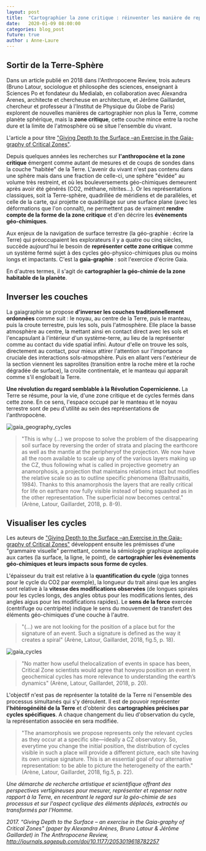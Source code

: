 ```yaml
---
layout: post
title:  "Cartographier la zone critique : réinventer les manière de représenter la Terre"
date:   2020-01-09 08:00:00
categories: blog_post
future: true
author : Anne-Laure
---
```



## Sortir de la Terre-Sphère

Dans un article publié en 2018 dans l'Anthropocene Review, trois auteurs (Bruno Latour, sociologue et philosophe des sciences,
enseignant à Sciences Po et fondateur du Medialab, en collaboration avec Alexandra Arenes, architecte et chercheuse en architecture, et Jérôme Gaillardet, chercheur et professeur à l'Institut de Physique du Globe de Paris) explorent de nouvelles
manières de cartographier non plus la Terre, comme planète sphérique, mais la **zone critique**, cette couche mince entre la roche
dure et la limite de l'atmosphère où se situe l'ensemble du vivant.

L'article a pour titre ["Giving Depth to the Surface –an Exercise in the Gaia-graphy of Critical Zones"](http://www.bruno-latour.fr/sites/default/files/155-GAIAGRAPHY-accepted.pdf). 

Depuis quelques années les recherches sur **l'anthropocène et la zone critique** émergent comme autant de mesures et de coups de sondes dans la couche "habitée" de la Terre. L'avenir du vivant n'est pas contenu dans une sphère mais dans une fraction de celle-ci, une sphère "évidée" au volume très restreint, et où les bouleversements géo-chimiques demeurent après avoir été générés (CO2, méthane, nitrites...). Or les représentations classiques, soit la Terre-sphère, quadrillée de méridiens et de parallèles, et celle de la carte, qui projette ce quadrillage sur une surface plane (avec les déformations que l'on connaît), ne permettent pas de vraiment **rendre compte de la forme de la zone critique** et d'en décrire les **évènements géo-chimiques**.

Aux enjeux de la navigation de surface terrestre (la géo-graphie : écrire la Terre) qui préoccupaient les explorateurs il y a quatre ou cinq siècles, succède aujourd'hui le besoin de **représenter cette zone critique** comme un système fermé sujet à des cycles géo-physico-chimiques plus ou moins longs et impactants. C'est la **gaia-graphie** : soit l'exercice d'écrire Gaia.

En d'autres termes, il s'agit de **cartographier la géo-chimie de la zone habitable de la planète**.  
  

## Inverser les couches

La gaiagraphie se propose **d'inverser les couches traditionnellement ordonnées** comme suit : le noyau, au centre de la Terre, puis le manteau, puis la croute terrestre, puis les sols, puis l'atmosphère. Elle place la basse atmosphère au centre, la mettant ainsi en contact direct avec les sols et l'encapsulant à l'intérieur d'un système-terre, au lieu de la représenter comme au contact du vide spatial infini. Autour d'elle on trouve les sols, directement au contact, pour mieux attirer l'attention sur l'importance cruciale des interactions sols-atmopshère. Puis en allant vers l'extérieur de la section viennent les saprolites (transition entre la roche mère et la roche dégradée de surface), la croûte continentale, et le manteau qui apparaît comme s'il englobait la Terre.

**Une révolution du regard semblable à la Révolution Copernicienne.** La Terre se résume, pour la vie, d'une zone critique et de cycles fermés dans cette zone. En ce sens, l'espace occupé par le manteau et le noyau terrestre sont de peu d'utilité au sein des représentations de l'anthropocène.

![gaia_geography_cycles]({{"/assets/gaiagraphy.png"|absolute_url}})

>"This  is  why  (...)  we  propose  to  solve  the  problem  of  the disappearing soil surface by reversing the order of strata and placing the earthcore as well as the mantle at the peripheryof the projection. We now have all the room available to scale up any of the various layers making up the CZ, thus following what is called in projective geometry an anamorphosis, a   projection that maintains relations intact but modifies the relative scale so as to outline specific phenomena (Baltrusaitis, 1984). Thanks to this anamorphosis the layers that are really critical for life on earthare now fully visible instead of being squashed as in the other representation. The superficial now becomes central." (Arène, Latour, Gaillardet, 2018, p. 8-9).  


## Visualiser les cycles 


Les auteurs de ["Giving Depth to the Surface –an Exercise in the Gaia-graphy of Critical Zones"](http://www.bruno-latour.fr/sites/default/files/155-GAIAGRAPHY-accepted.pdf) développent ensuite les prémisses d'une "grammaire visuelle" permettant, comme la sémiologie graphique appliquée aux cartes (la surface, la ligne, le point), de **cartographier les évènements géo-chimiques et leurs impacts sous forme de cycles**.

L'épaisseur du trait est relative à la **quantification du cycle** (giga tonnes pour le cycle du CO2 par exemple), la longueur du trait ainsi que les angles sont relative à la **vitesse des modifications observées** (de longues spirales pour les cycles longs, des angles obtus pour les modifications lentes, des angles aigus pour les modifications rapides). Le **sens de la force** exercée (centrifuge ou centripète) indique le sens du mouvement de transfert des éléments géo-chimiques d'une couche à l'autre.

> "(...) we are  not  looking for the  position  of  a place but for the signature of an event. Such a signature is defined as the way it creates a spiral" (Arène, Latour, Gaillardet, 2018, fig.5, p. 18).

![gaia_cycles]({{"/assets/gaia_cycle.jpg"|absolute_url}})

> "No matter how useful thelocalization of events in space has been, Critical Zone scientists would agree that howyou position an event in geochemical cycles has more relevance to understanding the earth’s dynamics" (Arène, Latour, Gaillardet, 2018, p. 20).

L'objectif n'est pas de représenter la totalité de la Terre ni l'ensemble des processus simultanés qui s'y déroulent. Il est de pouvoir représenter **l'hétérogénéité de la Terre** et d'obtenir des **cartographies précises par cycles spécifiques**. A chaque changement du lieu d'observation du cycle, la représentation associée en sera modifiée.

>"The anamorphosis we propose represents only the relevant cycles as they occur at a specific site—ideally a CZ observatory. So, everytime you change the initial position, the distribution of cycles visible in such a place will provide a different picture, each site having its own unique signature. This is an essential goal of our alternative representation: to be able to picture the heterogeneity of the earth." (Arène, Latour, Gaillardet, 2018, fig.5, p. 22).


*Une démarche de recherche artistique et scientifique offrant des perspectives vertigineuses pour mesurer, représenter et repenser notre rapport à la Terre, en recentrant le regard sur la géo-chimie de ses processus et sur l'aspect cyclique des éléments déplacés, extractés ou transformés par l'Homme.*

*2017. “Giving Depth to the Surface – an exercise in the Gaia-graphy of Critical Zones" (paper by Alexandra Arènes, Bruno Latour & Jérôme Gaillardet) in The Anthropocene Review, http://journals.sagepub.com/doi/10.1177/2053019618782257*

